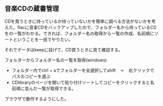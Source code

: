 ## 音楽CDの蔵書管理
 CDを買うときに持っているか持っていないかを簡単に調べる方法がないかを考えた。flacに音楽CDをバックアップしたので、フォルダー名から持っているCDをの一覧がわかる。できれば、フォルダー名の取得から一覧の作成、名前順にソートということを一括でやりたい。

それでデータはkeepに投げて、CD買うときに見て確認する。

フォルダーからフォルダー名の一覧を取得(windows)

* フォルダー内でctrl + aでフォルダーを全選択してshift　＋　右クリックで　パスのコピーを選ぶ
* CDlibraryのページを開いて貼り付けソートしてコピーをクリックすると名前順に並んだ一覧が取得できる。

ブラウザで動作するようにした。
